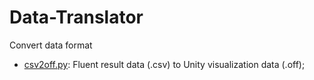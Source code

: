 # Data-Translator
Convert data format
 - [csv2off.py](https://github.com/jialeishen/Data-Translator/blob/master/csv2off.py): Fluent result data (.csv) to Unity visualization data (.off);
